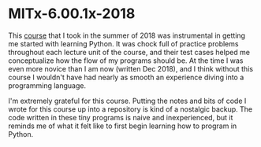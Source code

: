 # MITx-6.00.1x-2018
This [course](https://courses.edx.org/courses/course-v1:MITx+6.00.1x+2T2017_2/course/) that I took in the summer of 2018 was instrumental in getting me started with learning Python. It was chock full of practice problems throughout each lecture unit of the course, and their test cases helped me conceptualize how the flow of my programs should be. At the time I was even more novice than I am now (written Dec 2018), and I think without this course I wouldn't have had nearly as smooth an experience diving into a programming language. 

I'm extremely grateful for this course. Putting the notes and bits of code I wrote for this course up into a repository is kind of a nostalgic backup. The code written in these tiny programs is naive and inexperienced, but it reminds me of what it felt like to first begin learning how to program in Python. 
